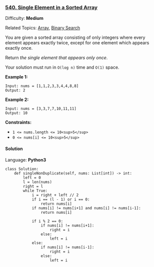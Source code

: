 ### [540\. Single Element in a Sorted Array](https://leetcode.com/problems/single-element-in-a-sorted-array/)

Difficulty: **Medium**  

Related Topics: [Array](https://leetcode.com/tag/array/), [Binary Search](https://leetcode.com/tag/binary-search/)


You are given a sorted array consisting of only integers where every element appears exactly twice, except for one element which appears exactly once.

Return _the single element that appears only once_.

Your solution must run in `O(log n)` time and `O(1)` space.

**Example 1:**

```
Input: nums = [1,1,2,3,3,4,4,8,8]
Output: 2
```

**Example 2:**

```
Input: nums = [3,3,7,7,10,11,11]
Output: 10
```

**Constraints:**

*   `1 <= nums.length <= 10<sup>5</sup>`
*   `0 <= nums[i] <= 10<sup>5</sup>`


#### Solution

Language: **Python3**

```python3
class Solution:
    def singleNonDuplicate(self, nums: List[int]) -> int:
        left = 0
        l = len(nums)
        right = l
        while True:
            i = right + left // 2
            if i == (l - 1) or i == 0:
                return nums[i]
            if nums[i] != nums[i+1] and nums[i] != nums[i-1]:
                return nums[i]
            
            if i % 2 == 0:
                if nums[i] != nums[i+1]:
                    right = i
                else:
                    left = i
            else:
                if nums[i] != nums[i-1]:
                    right = i
                else:
                    left = i
            
        
            
```